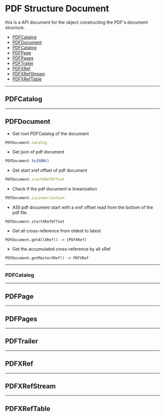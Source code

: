 # PDF Structure Document

this is a API document for the object constructing the PDF's document structure.

- [PDFCatalog](#PDFCatalog)
- [PDFDocument](#PDFDocument)
- [PDFCatalog](#PDFCatalog)
- [PDFPage](#PDFPage)
- [PDFPages](#PDFPages)
- [PDFTrailer](#PDFTrailer)
- [PDFXRef](#PDFTrailer)
- [PDFXRefStream](#PDFXRefStream)
- [PDFXRefTable](#PDFXRefTable)

---
## PDFCatalog

---
## PDFDocument

- Get root PDFCatalog of the document
```javascript
PDFDocument.catalog
```

- Get json of pdf document
```javascript
PDFDocument.toJSON()
```

- Get start xref offset of pdf document
```javascript
PDFDocument.startXRefOffset
```

- Check if the pdf document is linearization
```javascript
PDFDocument.isLinearization
```

- ASll pdf document start with a xref offset read from the bottom of the pdf file
```javscript
PDFDocument.startXRefOffset
```

- Get all cross-reference from oldest to latest
```javscript
PDFDocument.getAllXRef() -> [PDFXRef]
```

- Get the accumulated cross-reference by all xRef
```javscript
PDFDocument.getMasterXRef() -> PDFXRef
```

---
### PDFCatalog

---
## PDFPage

---
## PDFPages

---
## PDFTrailer

---
## PDFXRef

---
## PDFXRefStream

---
## PDFXRefTable

